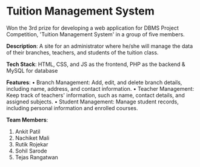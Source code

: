 # Tuition Management System
Won the 3rd prize for developing a web application for DBMS Project Competition, 'Tuition Management System' in a group of five members.


**Description**: A site for an administrator where he/she will manage the data of their branches, teachers, and students of the tuition class.


**Tech Stack**: HTML, CSS, and JS as the frontend, PHP as the backend & MySQL for database


**Features**:
  • Branch Management: Add, edit, and delete branch details, including name, address, and contact information.
  • Teacher Management: Keep track of teachers' information, such as name, contact details, and assigned subjects.
  • Student Management: Manage student records, including personal information and enrolled courses.

**Team Members**:
1) Ankit Patil
2) Nachiket Mali
3) Rutik Rojekar
4) Sohil Sarode
5) Tejas Rangatwan
